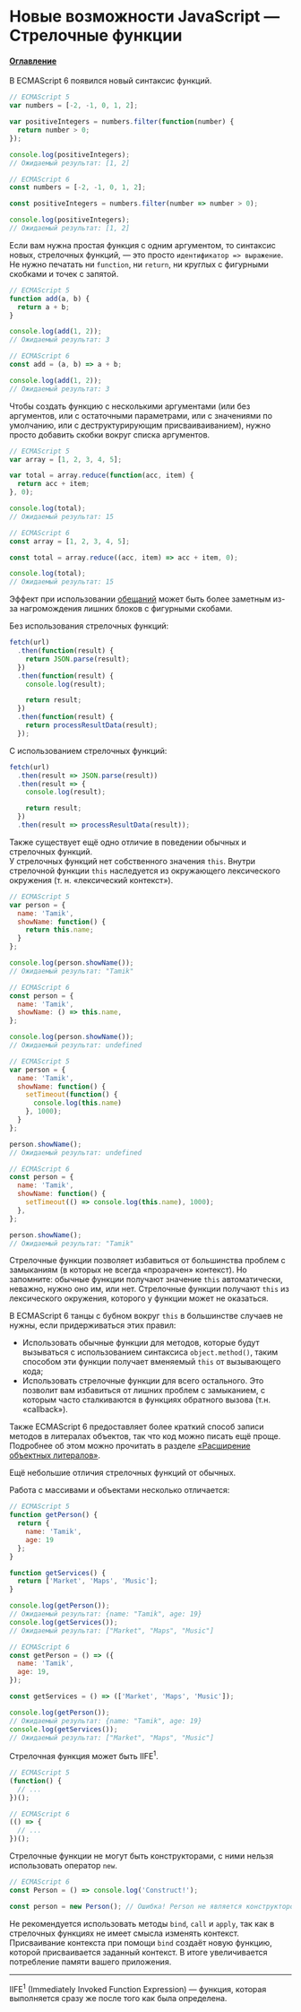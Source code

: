 # Новые возможности JavaScript — Стрелочные функции

#### [Оглавление](../../README.md)

В ECMAScript 6 появился новый синтаксис функций.

```javascript
// ECMAScript 5
var numbers = [-2, -1, 0, 1, 2];

var positiveIntegers = numbers.filter(function(number) {
  return number > 0;
});

console.log(positiveIntegers);
// Ожидаемый результат: [1, 2]
```

```javascript
// ECMAScript 6
const numbers = [-2, -1, 0, 1, 2];

const positiveIntegers = numbers.filter(number => number > 0);

console.log(positiveIntegers);
// Ожидаемый результат: [1, 2]
```

Если вам нужна простая функция с одним аргументом, то синтаксис новых, стрелочных
функций, — это просто `идентификатор => выражение`. Не нужно печатать ни `function`,
ни `return`, ни круглых с фигурными скобками и точек с запятой.

```javascript
// ECMAScript 5
function add(a, b) {
  return a + b;
}

console.log(add(1, 2));
// Ожидаемый результат: 3
```

```javascript
// ECMAScript 6
const add = (a, b) => a + b;

console.log(add(1, 2));
// Ожидаемый результат: 3
```

Чтобы создать функцию с несколькими аргументами (или без аргументов, или с остаточными
параметрами, или с значениями по умолчанию, или с деструктурирующим присваиваиванием),
нужно просто добавить скобки вокруг списка аргументов.

```javascript
// ECMAScript 5
var array = [1, 2, 3, 4, 5];

var total = array.reduce(function(acc, item) {
  return acc + item;
}, 0);

console.log(total);
// Ожидаемый результат: 15
```

```javascript
// ECMAScript 6
const array = [1, 2, 3, 4, 5];

const total = array.reduce((acc, item) => acc + item, 0);

console.log(total);
// Ожидаемый результат: 15
```

Эффект при использовании [обещаний](../../new-features/promise/README.md) может быть
более заметным из-за нагромождения лишних блоков с фигурными скобами.

Без использования стрелочных функций:

```javascript
fetch(url)
  .then(function(result) {
    return JSON.parse(result);
  })
  .then(function(result) {
    console.log(result);

    return result;
  })
  .then(function(result) {
    return processResultData(result);
  });
```

С использованием стрелочных функций:

```javascript
fetch(url)
  .then(result => JSON.parse(result))
  .then(result => {
    console.log(result);

    return result;
  })
  .then(result => processResultData(result));
```

Также существует ещё одно отличие в поведении обычных и стрелочных функций.  
У стрелочных функций нет собственного значения `this`. Внутри стрелочной функции
`this` наследуется из окружающего лексического окружения (т. н. &laquo;лексический
контекст&raquo;).

```javascript
// ECMAScript 5
var person = {
  name: 'Tamik',
  showName: function() {
    return this.name;
  }
};

console.log(person.showName());
// Ожидаемый результат: "Tamik"
```

```javascript
// ECMAScript 6
const person = {
  name: 'Tamik',
  showName: () => this.name,
};

console.log(person.showName());
// Ожидаемый результат: undefined
```

```javascript
// ECMAScript 5
var person = {
  name: 'Tamik',
  showName: function() {
    setTimeout(function() {
      console.log(this.name)
    }, 1000);
  }
};

person.showName();
// Ожидаемый результат: undefined
```

```javascript
// ECMAScript 6
const person = {
  name: 'Tamik',
  showName: function() {
    setTimeout(() => console.log(this.name), 1000);
  },
};

person.showName();
// Ожидаемый результат: "Tamik"
```

Стрелочные функции позволяет избавиться от большинства проблем с замыканиям
(в которых не всегда &laquo;прозрачен&raquo; контекст).
Но запомните: обычные функции получают значение
`this` автоматически, неважно, нужно оно им, или нет. Стрелочные функции
получают `this` из лексического окружения, которого у функции может не оказаться.

В ECMAScript 6 танцы с бубном вокруг `this` в большинстве случаев не нужны,
если придерживаться этих правил:
- Использовать обычные функции для методов, которые будут вызываться с
использованием синтаксиса `object.method()`, таким способом эти функции получает
вменяемый `this` от вызывающего кода;
- Использовать стрелочные функции для всего остального. Это позволит вам избавиться
от лишних проблем с замыканием, с которым часто сталкиваются в функциях обратного
вызова (т.н. &laquo;callback&raquo;).

Также ECMAScript 6 предоставляет более краткий способ записи методов в литералах
объектов, так что код можно писать ещё проще. Подробнее об этом можно прочитать
в разделе [&laquo;Расширение объектных литералов&raquo;](../object-literals/README.md).

Ещё небольшие отличия стрелочных функций от обычных.

Работа с массивами и объектами несколько отличается:

```javascript
// ECMAScript 5
function getPerson() {
  return {
    name: 'Tamik',
    age: 19
  };
}

function getServices() {
  return ['Market', 'Maps', 'Music'];
}

console.log(getPerson());
// Ожидаемый результат: {name: "Tamik", age: 19}
console.log(getServices());
// Ожидаемый результат: ["Market", "Maps", "Music"]
```

```javascript
// ECMAScript 6
const getPerson = () => ({
  name: 'Tamik',
  age: 19,
});

const getServices = () => (['Market', 'Maps', 'Music']);

console.log(getPerson());
// Ожидаемый результат: {name: "Tamik", age: 19}
console.log(getServices());
// Ожидаемый результат: ["Market", "Maps", "Music"]
```

Стрелочная функция может быть IIFE<sup>1</sup>.

```javascript
// ECMAScript 5
(function() {
  // ...
})();
```

```javascript
// ECMAScript 6
(() => {
  // ...
})();
```

Стрелочные функции не могут быть конструкторами, с ними нельзя использовать
оператор `new`.

```javascript
// ECMAScript 6
const Person = () => console.log('Construct!');

const person = new Person(); // Ошибка! Person не является конструктором
```

Не рекомендуется использовать методы `bind`, `call` и `apply`, так как в стрелочных
функциях не имеет смысла изменять контекст. Присваивание контекста при помощи `bind`
создаёт новую функцию, которой присваивается заданный контекст. В итоге увеличивается
потребление памяти вашего приложения.

---

IIFE<sup>1</sup> (Immediately Invoked Function Expression) — функция, которая выполняется
сразу же после того как была определена.
